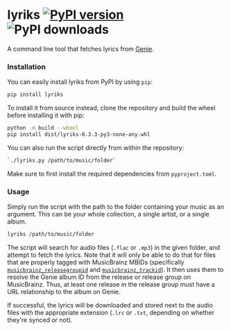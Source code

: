 # lyriks [![PyPI version][version-badge]][version-link] ![PyPI downloads][pypi-downloads]

A command line tool that fetches lyrics from [Genie](https://www.genie.co.kr/).

### Installation

You can easily install lyriks from PyPI by using `pip`:

```bash
pip install lyriks
```

To install it from source instead, clone the repository and build the wheel before installing it with pip:

```bash
python -m build --wheel
pip install dist/lyriks-0.3.3-py3-none-any.whl
```

You can also run the script directly from within the repository:

```bash
`./lyriks.py /path/to/music/folder`
```

Make sure to first install the required dependencies from `pyproject.toml`.

### Usage

Simply run the script with the path to the folder containing your music as an argument.
This can be your whole collection, a single artist, or a single album.

```bash
lyriks /path/to/music/folder
```

The script will search for audio files (`.flac` or `.mp3`) in the given folder, and attempt to fetch the lyrics.
Note that it will only be able to do that for files that are properly tagged with MusicBrainz MBIDs
(specifically [`musicbrainz_releasegroupid`][rgid] and [`musicbrainz_trackid`][tid]).
It then uses them to resolve the Genie album ID from the release or release group on MusicBrainz.
Thus, at least one release in the release group must have a URL relationship to the album on Genie.

If successful, the lyrics will be downloaded and stored next to the audio files with the appropriate extension
(`.lrc` or `.txt`, depending on whether they're synced or not).

[version-badge]: https://img.shields.io/pypi/v/lyriks

[version-link]: https://pypi.org/project/lyriks/

[pypi-downloads]: https://img.shields.io/pypi/dm/lyriks

[rgid]: https://picard-docs.musicbrainz.org/en/appendices/tag_mapping.html#musicbrainz-release-group-id

[tid]: https://picard-docs.musicbrainz.org/en/appendices/tag_mapping.html#id24
